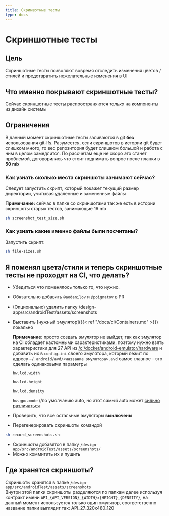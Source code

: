 ```yaml
---
title: Скриншотные тесты
type: docs
---
```


# Скриншотные тесты

## Цель

Скриншотные тесты позволяют вовремя отследить изменения цветов / стилей и предотвратить нежелательные изменения в UI

## Что именно покрывают скриншотные тесты?

Сейчас скриншотные тесты распространяются *только* на компоненты из дизайн системы

## Ограничения

В данный момент скриншотные тесты заливаются в git **без** использования git-lfs. 
Разумеется, если скриншотов в истории git будет слишком много, то вес репозитория будет слишком большой и работа с ним в целом замедлится.
По рассчетам еще не скоро это станет проблемой, договорились что стоит поднимать вопрос после планки в **50 mb**

### Как узнать сколько места скриншоты занимают сейчас?

Следует запустить скрипт, который покажет текущий размер директории, учитывая удаленные и замененные файлы

**Примечание:** сейчас в папке со скриншотами так же есть в истории скриншоты старых тестов, занимающие 16 mb

```bash
sh screenshot_test_size.sh
```

### Как узнать какие именно файлы были посчитаны?

Запустить скрипт:

```bash
sh file-sizes.sh
```

## Я поменял цвета/стили и теперь скриншотные тесты не проходят на CI, что делать?

- Убедиться что поменялось только то, что нужно.
- Обязательно добавить `@aodanilov` и `@poignatov` в PR
- (Опционально) удалить папку /design-app/src/androidTest/assets/screenshots
- Выставить [нужный эмулятор]({{< ref "/docs/ci/Containers.md" >}}) локально

    **Примечание:** просто создать эмулятор не выйдет, так как эмулятор на CI обладает кастомными характеристиками, 
    поэтому нужно взять характеристики для 27 API из [/ci/docker/android-emulator/hardware](https://github.com/avito-tech/avito-android/tree/develop/ci/docker/android-emulator/hardware)
    и добавить их в `config.ini` своего эмулятора, который лежит по адресу `~/.android/avd/<название эмулятора>.avd`
    самое главное - это сделать одинаковыми параметры 
    
    `hw.lcd.width`
    
    `hw.lcd.height`
    
    `hw.lcd.density`

    `hw.gpu.mode` //по умолчанию  auto, но этот самый auto может [сильно различаться](https://developer.android.com/studio/run/emulator-acceleration)
- Проверить, что все остальные эмуляторы **выключены**    
- Перегенерировать скриншоты командой

```bash
sh record_screenshots.sh
```

- Скриншоты добавятся в папку `/design-app/src/androidTest/assets/screenshots/`
- Можно коммитить их и пушить

## Где хранятся скриншоты?

Скриншоты хранятся в папке `/design-app/src/androidTest/assets/screenshots`\
Внутри этой папки скриншоты разделяются по папкам далее используя контракт имени `API_{API_VERSION}_{WIDTH}x{HEIGHT}_{DENSITY}`, 
на данный момент используется только один эмулятор, соответственно название папки выглядит так: API_27_320x480_120

